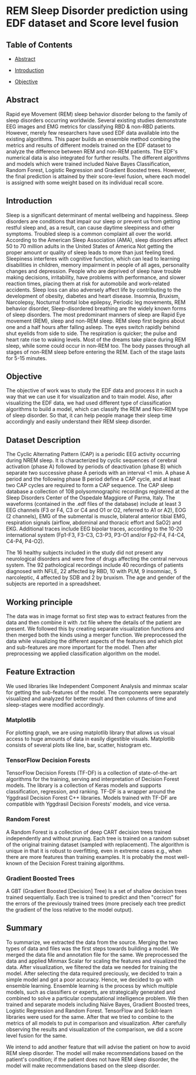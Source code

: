 # REM Sleep Disorder prediction using EDF dataset and Score level fusion

## Table of Contents

- [Abstract](#abstract)

- [Introduction](#introduction)

- [Objective](#objective)

## Abstract

Rapid eye Movement (REM) sleep behavior disorder belong to the family of sleep
disorders occurring worldwide. Several existing studies demonstrate EEG images and EMG metrics for classifying RBD & non-RBD patients. However, merely few researchers have used EDF data available into the existing algorithms. This paper builds an ensemble method combing the metrics and results of different models trained on the EDF dataset to analyze the difference between REM and non-REM patients. The EDF's numerical data is also integrated for further results. The different algorithms and models which were trained included Naive Bayes Classification, Random Forest, Logistic Regression and Gradient Boosted trees. However, the final prediction is attained by their score-level fusion, where each model is assigned with some weight based on its individual recall score.

## Introduction

Sleep is a significant determinant of mental wellbeing and happiness. Sleep disorders are conditions that impair our sleep or prevent us from getting restful sleep and, as a result, can cause daytime sleepiness and other symptoms. Troubled sleep is a common complaint all over the world. According to the American Sleep Association (AMA), sleep disorders affect 50 to 70 million adults in the United States of America  Not getting the proper amount or quality of sleep leads to more than just feeling tired. Sleepiness interferes with cognitive function, which can lead to learning disabilities in children, memory impairment in people of all ages, personality changes and depression. People who are deprived of sleep have trouble making decisions, irritability, have problems with performance, and slower reaction times, placing them at risk for automobile and work-related accidents. Sleep loss can also adversely affect life by contributing to the development of obesity, diabetes and heart disease. Insomnia, Bruxism, Narcolepsy, Nocturnal frontal lobe epilepsy, Periodic leg movements, REM behavior disorder, Sleep-disordered breathing are the widely known forms of sleep disorders. The most predominant manners of sleep are Rapid Eye movement (REM), sleep and non-REM sleep. REM sleep first begins about one and a half hours after falling asleep. The eyes switch rapidly behind shut eyelids from side to side. The respiration is quicker; the pulse and heart rate rise to waking levels. Most of the dreams take place during REM sleep, while some could occur in non-REM too. The body passes through all stages of non-REM sleep before entering the REM. Each of the stage lasts for 5-15 minutes.


## Objective

The objective of work was to study the EDF data and process it in such a way that we can use it for visualization and to train model. Also, after visualizing the EDF data, we had used different type of classification algorithms to build a model, which can classify the REM and Non-REM type of sleep disorder. So that, it can help people manage their sleep time accordingly and easily understand their REM sleep disorder.

## Dataset Description

The Cyclic Alternating Pattern (CAP) is a periodic EEG activity occurring during NREM sleep. It is characterized by cyclic sequences of cerebral activation (phase A) followed by periods of deactivation (phase B) which separate two successive phase A periods with an interval <1 min. A phase A period and the following phase B period define a CAP cycle, and at least two CAP cycles are required to form a CAP sequence. The CAP sleep database a collection of 108 polysomnographic recordings registered at the Sleep Disorders Center of the Ospedale Maggiore of Parma, Italy. The waveforms (contained in the .edf files of the database) include at least 3 EEG channels (F3 or F4, C3 or C4 and O1 or O2, referred to A1 or A2), EOG (2 channels), EMG of the submental is muscle, bilateral anterior tibial EMG, respiration signals (airflow, abdominal and thoracic effort and SaO2) and EKG. Additional traces include EEG bipolar traces, according to the 10-20 international system (Fp1-F3, F3-C3, C3-P3, P3-O1 and/or Fp2-F4, F4-C4, C4-P4, P4-O2).

The 16 healthy subjects included in the study did not present any neurological disorders and were free of drugs affecting the central nervous system. The 92 pathological recordings include 40 recordings of patients diagnosed with NFLE, 22 affected by RBD, 10 with PLM, 9 insomniac, 5 narcoleptic, 4 affected by SDB and 2 by bruxism. The age and gender of the subjects are reported in a spreadsheet.


## Working principle

The data was in image format so first step was to extract features from the data and then combine it with .txt file where the details of the patient are present. We followed this by creating separate visualization functions and then merged both the kinds using a merger function. We preprocessed the data while visualizing the different aspects of the features and which plot and sub-features are more important for the model. Then after preprocessing we applied classification algorithm on the model. 

## Feature Extraction

We used libraries like Independent Component Analysis and minmax scalar for getting the sub-features of the model. The components were separately visualized and analyzed for better result and then columns of time and sleep-stages were modified accordingly.

### Matplotlib

For plotting graph, we are using matplotlib library that allows us visual access to huge amounts of data in easily digestible visuals. Matplotlib consists of several plots like line, bar, scatter, histogram etc.

### TensorFlow Decision Forests

TensorFlow Decision Forests (TF-DF) is a collection of state-of-the-art algorithms for the training, serving and interpretation of Decision Forest models. The library is a collection of Keras models and supports classification, regression, and ranking. TF-DF is a wrapper around the Yggdrasil Decision Forest C++ libraries. Models trained with TF-DF are compatible with Yggdrasil Decision Forests' models, and vice versa.

### Random Forest

A Random Forest is a collection of deep CART decision trees trained independently and without pruning. Each tree is trained on a random subset of the original training dataset (sampled with replacement). The algorithm is unique in that it is robust to overfitting, even in extreme cases e.g., when there are more features than training examples. It is probably the most well-known of the Decision Forest training algorithms.


### Gradient Boosted Trees

A GBT (Gradient Boosted [Decision] Tree) Is a set of shallow decision trees trained sequentially. Each tree is trained to predict and then "correct" for the errors of the previously trained trees (more precisely each tree predict the gradient of the loss relative to the model output).

## Summary

To summarize, we extracted the data from the source. Merging the two types of data and files was the first steps towards building a model. We merged the data file and
annotation file for the same. We preprocessed the data and applied Minmax Scalar for scaling the features and visualized the data. After visualization, we filtered the data we needed for training the model. After selecting the data required preciously, we decided to train a simple model and got a poor accuracy. Hence, we decided to go with ensemble learning. Ensemble learning is the process by which multiple models, such as classifiers or experts, are strategically generated and combined to solve a particular computational intelligence problem. We then trained and separate models including Naïve Bayes, Gradient Boosted trees, Logistic Regression and Random Forest. TensorFlow and Scikit-learn libraries were used for the same. After that we tried to combine to the metrics of all models to put in comparison and visualization. After carefully observing the results and visualization of the comparison, we did a score level fusion for the same.

We intend to add another feature that will advise the patient on how to avoid REM sleep disorder. The model will make recommendations based on the patient's condition; if the patient does not have REM sleep disorder, the model will make recommendations based on the sleep disorder.
